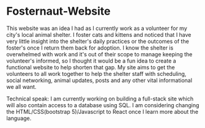 # Fosternaut-Website

This website was an idea I had as I currently work as a volunteer for my city's local animal shelter. I foster cats and kittens and noticed that I have very little insight into the shelter's daily practices or the outcomes of the foster's once I return them back for adoption. I know the shelter is overwhelmed with work and it's out of their scope to manage keeping the volunteer's informed, so I thought it would be a fun idea to create a functional website to help shorten that gap. My site aims to get the volunteers to all work together to help the shelter staff with scheduling, social networking, animal updates, posts and any other vital informational we all want.

Technical speak: I am currently working on building a full-stack site which will also contain access to a database using SQL. I am considering changing the HTML/CSS(bootstrap 5)/Javascript to React once I learn more about the language.
